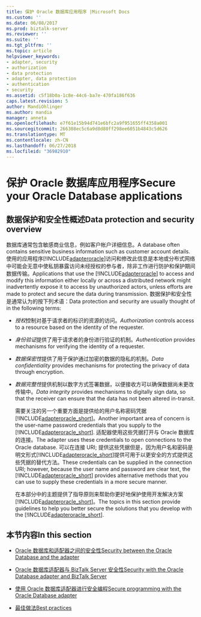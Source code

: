 ```yaml
---
title: 保护 Oracle 数据库应用程序 |Microsoft Docs
ms.custom: ''
ms.date: 06/08/2017
ms.prod: biztalk-server
ms.reviewer: ''
ms.suite: ''
ms.tgt_pltfrm: ''
ms.topic: article
helpviewer_keywords:
- adapter, security
- authorization
- data protection
- adapter, data protection
- authentication
- security
ms.assetid: c5f18b0a-1c8e-44c6-ba7e-470fa186f636
caps.latest.revision: 5
author: MandiOhlinger
ms.author: mandia
manager: anneta
ms.openlocfilehash: e7f61e15b94d741e6bfc2a9f951655ff4358a001
ms.sourcegitcommit: 266308ec5c6a9d8d80ff298ee6051b4843c5d626
ms.translationtype: MT
ms.contentlocale: zh-CN
ms.lasthandoff: 06/27/2018
ms.locfileid: "36982910"
---
```

# <a name="secure-your-oracle-database-applications"></a><span data-ttu-id="a9df0-102">保护 Oracle 数据库应用程序</span><span class="sxs-lookup"><span data-stu-id="a9df0-102">Secure your Oracle Database applications</span></span>
## <a name="data-protection-and-security-overview"></a><span data-ttu-id="a9df0-103">数据保护和安全性概述</span><span class="sxs-lookup"><span data-stu-id="a9df0-103">Data protection and security overview</span></span>
<span data-ttu-id="a9df0-104">数据库通常包含敏感商业信息，例如客户帐户详细信息。</span><span class="sxs-lookup"><span data-stu-id="a9df0-104">A database often contains sensitive business information such as customer account details.</span></span> <span data-ttu-id="a9df0-105">使用的应用程序[!INCLUDE[adapteroracle](../../includes/adapteroracle-md.md)]访问和修改此信息是本地或分布式网络中可能会无意中使私钥暴露访问未经授权的参与者，除非工作进行防护和保护期间数据传输。</span><span class="sxs-lookup"><span data-stu-id="a9df0-105">Applications that use the [!INCLUDE[adapteroracle](../../includes/adapteroracle-md.md)] to access and modify this information either locally or across a distributed network might inadvertently expose it to access by unauthorized actors, unless efforts are made to protect and secure the data during transmission.</span></span> <span data-ttu-id="a9df0-106">数据保护和安全性是通常认为的按下列术语：</span><span class="sxs-lookup"><span data-stu-id="a9df0-106">Data protection and security are usually thought of in the following terms:</span></span>  
  
- <span data-ttu-id="a9df0-107">*授权*控制对基于请求者的标识的资源的访问。</span><span class="sxs-lookup"><span data-stu-id="a9df0-107">*Authorization* controls access to a resource based on the identity of the requester.</span></span>  
  
- <span data-ttu-id="a9df0-108">*身份验证*提供了用于请求者的身份进行验证的机制。</span><span class="sxs-lookup"><span data-stu-id="a9df0-108">*Authentication* provides mechanisms for verifying the identity of a requester.</span></span>  
  
- <span data-ttu-id="a9df0-109">*数据保密性*提供了用于保护通过加密的数据的隐私的机制。</span><span class="sxs-lookup"><span data-stu-id="a9df0-109">*Data confidentiality* provides mechanisms for protecting the privacy of data through encryption.</span></span>  
  
- <span data-ttu-id="a9df0-110">*数据完整性*提供机制以数字方式签署数据，以便接收方可以确保数据尚未更改传输中。</span><span class="sxs-lookup"><span data-stu-id="a9df0-110">*Data integrity* provides mechanisms to digitally sign data, so that the receiver can ensure that the data has not been altered in-transit.</span></span>  
  
  <span data-ttu-id="a9df0-111">需要关注的另一个重要方面是提供给的用户名称密码凭据[!INCLUDE[adapteroracle_short](../../includes/adapteroracle-short-md.md)]。</span><span class="sxs-lookup"><span data-stu-id="a9df0-111">Another important area of concern is the user-name password credentials that you supply to the [!INCLUDE[adapteroracle_short](../../includes/adapteroracle-short-md.md)].</span></span> <span data-ttu-id="a9df0-112">适配器使用这些凭据打开与 Oracle 数据库的连接。</span><span class="sxs-lookup"><span data-stu-id="a9df0-112">The adapter uses these credentials to open connections to the Oracle database.</span></span> <span data-ttu-id="a9df0-113">可以在连接 URI; 提供这些凭据但是，因为用户名和密码是明文形式[!INCLUDE[adapteroracle_short](../../includes/adapteroracle-short-md.md)]提供可用于以更安全的方式提供这些凭据的替代方法。</span><span class="sxs-lookup"><span data-stu-id="a9df0-113">These credentials can be supplied in the connection URI; however, because the user name and password are clear text, the [!INCLUDE[adapteroracle_short](../../includes/adapteroracle-short-md.md)] provides alternative methods that you can use to supply these credentials in a more secure manner.</span></span>  
  
  <span data-ttu-id="a9df0-114">在本部分中的主题提供了指导原则来帮助你更好地保护使用开发解决方案[!INCLUDE[adapteroracle_short](../../includes/adapteroracle-short-md.md)]。</span><span class="sxs-lookup"><span data-stu-id="a9df0-114">The topics in this section provide guidelines to help you better secure the solutions that you develop with the [!INCLUDE[adapteroracle_short](../../includes/adapteroracle-short-md.md)].</span></span>  
  
## <a name="in-this-section"></a><span data-ttu-id="a9df0-115">本节内容</span><span class="sxs-lookup"><span data-stu-id="a9df0-115">In this section</span></span>  
  
-   [<span data-ttu-id="a9df0-116">Oracle 数据库和适配器之间的安全性</span><span class="sxs-lookup"><span data-stu-id="a9df0-116">Security between the Oracle Database and the adapter</span></span>](../../adapters-and-accelerators/adapter-oracle-database/security-between-the-oracle-database-and-the-adapter.md)
  
-   [<span data-ttu-id="a9df0-117">Oracle 数据库适配器与 BizTalk Server 安全性</span><span class="sxs-lookup"><span data-stu-id="a9df0-117">Security with the Oracle Database adapter and BizTalk Server</span></span>](../../adapters-and-accelerators/adapter-oracle-database/security-with-the-oracle-database-adapter-and-biztalk-server.md)  
  
-   [<span data-ttu-id="a9df0-118">使用 Oracle 数据库适配器进行安全编程</span><span class="sxs-lookup"><span data-stu-id="a9df0-118">Secure programming with the Oracle Database adapter</span></span>](../../adapters-and-accelerators/adapter-oracle-database/secure-programming-with-the-oracle-database-adapter.md) 
  
-   [<span data-ttu-id="a9df0-119">最佳做法</span><span class="sxs-lookup"><span data-stu-id="a9df0-119">Best practices</span></span>](../../adapters-and-accelerators/adapter-oracle-database/best-practices-to-secure-the-oracle-database-adapter.md)